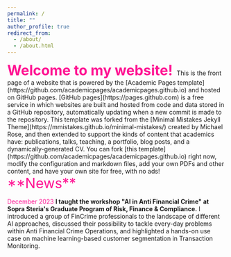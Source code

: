 ```yaml
---
permalink: /
title: ""
author_profile: true
redirect_from: 
  - /about/
  - /about.html
---
```

<font size="6">  
<font color="DeepPink">
<strong>Welcome to my website!</strong>
</font>
</font>
This is the front page of a website that is powered by the [Academic Pages template](https://github.com/academicpages/academicpages.github.io) and hosted on GitHub pages. [GitHub pages](https://pages.github.com) is a free service in which websites are built and hosted from code and data stored in a GitHub repository, automatically updating when a new commit is made to the repository. This template was forked from the [Minimal Mistakes Jekyll Theme](https://mmistakes.github.io/minimal-mistakes/) created by Michael Rose, and then extended to support the kinds of content that academics have: publications, talks, teaching, a portfolio, blog posts, and a dynamically-generated CV. You can fork [this template](https://github.com/academicpages/academicpages.github.io) right now, modify the configuration and markdown files, add your own PDFs and other content, and have your own site for free, with no ads!

<font size="6">  
<font color="DeepPink">
**News**
</font>
</font>

<font color="DeepPink">December 2023 </font> **I taught the workshop "AI in Anti Financial Crime" at Sopra Steria's Graduate Program of Risk, Finance & Compliance.**
I introduced a group of FinCrime professionals to the landscape of different AI approaches, discussed their possibility to tackle every-day problems within Anti Financial Crime Operations, and highlighted a hands-on use case on machine learning-based customer segmentation in Transaction Monitoring. 
